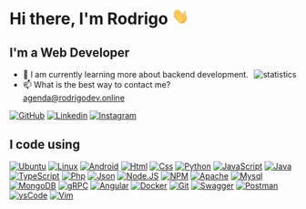 # Hi there, I'm Rodrigo <img width="30px" src="https://github.com/SatYu26/SatYu26/raw/master/Assets/Hi.gif" />

## I'm a Web Developer

<img  align="right" alt="statistics" height="137px" src="https://github-readme-stats.vercel.app/api/top-langs/?username=rpm-95&hide_title=true&hide_border=true&layout=compact&langs_count=7&theme=ayu-mirage" alt="Rodrigos Github Stats"/>

- 🌱 I am currently learning more about backend development.
- 📫 What is the best way to contact me? agenda@rodrigodev.online

[![GitHub](https://img.shields.io/badge/Github-100000?style=for-the-badge&logo=github&logoColor=white)](https://github.com/rpm-95)
[![Linkedin](https://img.shields.io/badge/Linkedin-0077B5?style=for-the-badge&logo=linkedin&logoColor=white)](https://www.fb.com/perotedev/)
[![Instagram](https://img.shields.io/badge/Follow%20@perotedev-0077B5?style=for-the-badge&logo=instagram&logoColor=white)](https://www.instagram.com/perotedev/)


## I code using

[![Ubuntu](https://img.shields.io/badge/Ubuntu-FF6C37?style=flat-square&logo=ubuntu&logoColor=white)]()
[![Linux](https://img.shields.io/badge/Linux-0077B5?style=flat-square&logo=linux&logoColor=white)]()
[![Android](https://img.shields.io/badge/Android-4EA94B?style=flat-square&logo=android&logoColor=white)]()
[![Html](https://img.shields.io/badge/Html%205-F05032?style=flat-square&logo=html5&logoColor=white)]()
[![Css](https://img.shields.io/badge/Css%203-007ACC?style=flat-square&logo=css3&logoColor=white)]()
[![Python](https://img.shields.io/badge/Python-00ADD8?style=flat-square&logo=python&logoColor=white)]()
[![JavaScript](https://img.shields.io/badge/JavaScript-F7DF1E?style=flat-square&logo=javascript&logoColor=black)]()
[![Java](https://img.shields.io/badge/Java-326ce5.svg?&style=flat-square&logo=java&logoColor=white)]()
[![TypeScript](https://img.shields.io/badge/TypeScript-007ACC?style=flat-square&logo=typescript&logoColor=white)]()
[![Php](https://img.shields.io/badge/PHP-007ACC?style=flat-square&logo=php&logoColor=white)]()
[![Json](https://img.shields.io/badge/Json-F7DF1E?style=flat-square&logo=json&logoColor=black)]()
[![Node.JS](https://img.shields.io/badge/Node.js-43853D?style=flat-square&logo=node.js&logoColor=white)]()
[![NPM](https://img.shields.io/badge/NPM-CB3837?style=flat-square&logo=npm&logoColor=white)]()
[![Apache](https://img.shields.io/badge/Apache-326ce5?style=flat-square&logo=apache&logoColor=white)]()
[![Mysql](https://img.shields.io/badge/Mysql-2CA5E0?style=flat-square&logo=mysql&logoColor=white)]()
[![MongoDB](https://img.shields.io/badge/MongoDB-4EA94B?style=flat-square&logo=mongodb&logoColor=white)]()
[![gRPC](https://img.shields.io/badge/gRPC-000000?style=flat-square&logo=grpc&logoColor=white)]()
[![Angular](https://img.shields.io/badge/Angular-CB3837?style=flat-square&logo=angular&logoColor=white)]()
[![Docker](https://img.shields.io/badge/Docker-2CA5E0?style=flat-square&logo=docker&logoColor=white)]()
[![Git](https://img.shields.io/badge/Git-F05032?style=flat-square&logo=git&logoColor=white)]()
[![Swagger](https://img.shields.io/badge/Swagger-4EA94B?style=flat-square&logo=swagger&logoColor=white)]()
[![Postman](https://img.shields.io/badge/Postman-FF6C37?style=flat-square&logo=Postman&logoColor=white)]()
[![vsCode](https://img.shields.io/badge/vsCode-0078D4?style=flat-square&logo=visual%20studio%20code&logoColor=white)]()
[![Vim](https://img.shields.io/badge/Vim-%2311AB00.svg?&style=flat-square&logo=vim&logoColor=white)]()

<!-- <img src="https://imgur.com/rilHVxA.png"/>  -->

<!--
**rpm-95/rpm-95** is a ✨ _special_ ✨ repository because its `README.md` (this file) appears on your GitHub profile.

Here are some ideas to get you started:

- 🔭 I’m currently working on ...
- 🌱 I’m currently learning ...
- 👯 I’m looking to collaborate on ...
- 🤔 I’m looking for help with ...
- 💬 Ask me about ...
- 📫 How to reach me: ...
- 😄 Pronouns: ...
- ⚡ Fun fact: ...
-->
